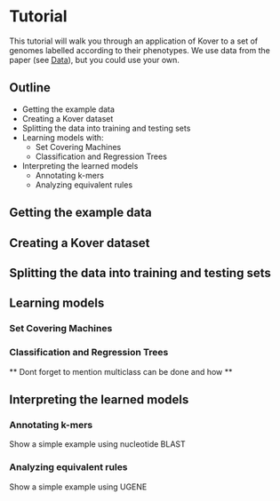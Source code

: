 # Tutorial

This tutorial will walk you through an application of Kover to a set of genomes labelled according to their phenotypes. We use data from the paper (see [Data](../data/)), but you could use your own.

## Outline

* Getting the example data
* Creating a Kover dataset
* Splitting the data into training and testing sets
* Learning models with:
  * Set Covering Machines
  * Classification and Regression Trees
* Interpreting the learned models
  * Annotating k-mers
  * Analyzing equivalent rules


## Getting the example data

## Creating a Kover dataset

## Splitting the data into training and testing sets

## Learning models

### Set Covering Machines

### Classification and Regression Trees
** Dont forget to mention multiclass can be done and how **

## Interpreting the learned models

### Annotating k-mers
Show a simple example using nucleotide BLAST

### Analyzing equivalent rules
Show a simple example using UGENE
